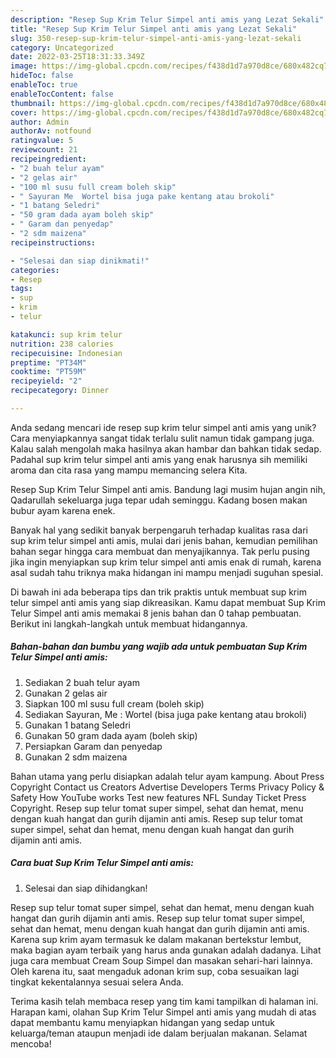 ```yaml
---
description: "Resep Sup Krim Telur Simpel anti amis yang Lezat Sekali"
title: "Resep Sup Krim Telur Simpel anti amis yang Lezat Sekali"
slug: 350-resep-sup-krim-telur-simpel-anti-amis-yang-lezat-sekali
category: Uncategorized
date: 2022-03-25T18:31:33.349Z
image: https://img-global.cpcdn.com/recipes/f438d1d7a970d8ce/680x482cq70/sup-krim-telur-simpel-anti-amis-foto-resep-utama.jpg
hideToc: false
enableToc: true
enableTocContent: false
thumbnail: https://img-global.cpcdn.com/recipes/f438d1d7a970d8ce/680x482cq70/sup-krim-telur-simpel-anti-amis-foto-resep-utama.jpg
cover: https://img-global.cpcdn.com/recipes/f438d1d7a970d8ce/680x482cq70/sup-krim-telur-simpel-anti-amis-foto-resep-utama.jpg
author: Admin
authorAv: notfound
ratingvalue: 5
reviewcount: 21
recipeingredient:
- "2 buah telur ayam"
- "2 gelas air"
- "100 ml susu full cream boleh skip"
- " Sayuran Me  Wortel bisa juga pake kentang atau brokoli"
- "1 batang Seledri"
- "50 gram dada ayam boleh skip"
- " Garam dan penyedap"
- "2 sdm maizena"
recipeinstructions:

- "Selesai dan siap dinikmati!"
categories:
- Resep
tags:
- sup
- krim
- telur

katakunci: sup krim telur 
nutrition: 238 calories
recipecuisine: Indonesian
preptime: "PT34M"
cooktime: "PT59M"
recipeyield: "2"
recipecategory: Dinner

---
```





Anda sedang mencari ide resep sup krim telur simpel anti amis yang unik? Cara menyiapkannya sangat tidak terlalu sulit namun tidak gampang juga. Kalau salah mengolah maka hasilnya akan hambar dan bahkan tidak sedap. Padahal sup krim telur simpel anti amis yang enak harusnya sih memiliki aroma dan cita rasa yang mampu memancing selera Kita.





Resep Sup Krim Telur Simpel anti amis. Bandung lagi musim hujan angin nih, Qadarullah sekeluarga juga tepar udah seminggu. Kadang bosen makan bubur ayam karena enek.

Banyak hal yang sedikit banyak berpengaruh terhadap kualitas rasa dari sup krim telur simpel anti amis, mulai dari jenis bahan, kemudian pemilihan bahan segar hingga cara membuat dan menyajikannya. Tak perlu pusing jika ingin menyiapkan sup krim telur simpel anti amis enak di rumah, karena asal sudah tahu triknya maka hidangan ini mampu menjadi suguhan spesial.






Di bawah ini ada beberapa tips dan trik praktis untuk membuat sup krim telur simpel anti amis yang siap dikreasikan. Kamu dapat membuat Sup Krim Telur Simpel anti amis memakai 8 jenis bahan dan 0 tahap pembuatan. Berikut ini langkah-langkah untuk membuat hidangannya.

<!--inarticleads1-->

##### Bahan-bahan dan bumbu yang wajib ada untuk pembuatan Sup Krim Telur Simpel anti amis:

1. Sediakan 2 buah telur ayam
1. Gunakan 2 gelas air
1. Siapkan 100 ml susu full cream (boleh skip)
1. Sediakan  Sayuran, Me : Wortel (bisa juga pake kentang atau brokoli)
1. Gunakan 1 batang Seledri
1. Gunakan 50 gram dada ayam (boleh skip)
1. Persiapkan  Garam dan penyedap
1. Gunakan 2 sdm maizena


Bahan utama yang perlu disiapkan adalah telur ayam kampung. About Press Copyright Contact us Creators Advertise Developers Terms Privacy Policy &amp; Safety How YouTube works Test new features NFL Sunday Ticket Press Copyright. Resep sup telur tomat super simpel, sehat dan hemat, menu dengan kuah hangat dan gurih dijamin anti amis. Resep sup telur tomat super simpel, sehat dan hemat, menu dengan kuah hangat dan gurih dijamin anti amis. 

<!--inarticleads2-->

##### Cara buat Sup Krim Telur Simpel anti amis:


1. Selesai dan siap dihidangkan!

Resep sup telur tomat super simpel, sehat dan hemat, menu dengan kuah hangat dan gurih dijamin anti amis. Resep sup telur tomat super simpel, sehat dan hemat, menu dengan kuah hangat dan gurih dijamin anti amis. Karena sup krim ayam termasuk ke dalam makanan bertekstur lembut, maka bagian ayam terbaik yang harus anda gunakan adalah dadanya. Lihat juga cara membuat Cream Soup Simpel dan masakan sehari-hari lainnya. Oleh karena itu, saat mengaduk adonan krim sup, coba sesuaikan lagi tingkat kekentalannya sesuai selera Anda. 

Terima kasih telah membaca resep yang tim kami tampilkan di halaman ini. Harapan kami, olahan Sup Krim Telur Simpel anti amis yang mudah di atas dapat membantu kamu menyiapkan hidangan yang sedap untuk keluarga/teman ataupun menjadi ide dalam berjualan makanan. Selamat mencoba!
